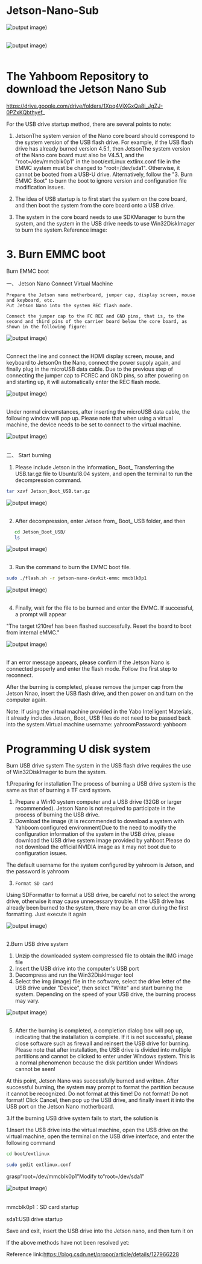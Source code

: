# Jetson-Nano-Sub
![output image](http://www.yahboom.net/public/upload/upload-html/1683343213/2023041100003.png))<br/><br/>

![output image](http://www.yahboom.net/public/upload/upload-html/1683343213/2023041100004.png))<br/><br/>
# The Yahboom Repository to download the Jetson Nano Sub 
https://drive.google.com/drive/folders/1Xpq4VjXGxQa8i_JgZJ-0PZxKQbthyef_

For the USB drive startup method, there are several points to note:

1. JetsonThe system version of the Nano core board should correspond to the system version of the USB flash drive.
   For example, if the USB flash drive has already burned version 4.5.1, then
   JetsonThe system version of the Nano core board must also be V4.5.1,
   and the "root=/dev/mmcblk0p1" in the boot/extLinux extlinx.conf file in the EMMC system must be changed to "root=/dev/sda1".
   Otherwise, it cannot be booted from a USB-U drive. Alternatively, follow the "3. Burn EMMC Boot" to burn the boot to ignore version and configuration file modification issues.
   

3. The idea of USB startup is to first start the system on the core board, and then boot the system from the core board onto a USB drive.
4. The system in the core board needs to use SDKManager to burn the system, and the system in the USB drive needs to use Win32DiskImager to burn the system.Reference image:

# 3. Burn EMMC boot
Burn EMMC boot

一、 Jetson Nano Connect Virtual Machine

    Prepare the Jetson nano motherboard, jumper cap, display screen, mouse and keyboard, etc.
    Put Jetson Nano into the system REC flash mode.

	Connect the jumper cap to the FC REC and GND pins, that is, to the second and third pins of the carrier board below the core board, as shown in the following figure:

![output image](http://www.yahboom.net/public/upload/upload-html/1683343250/2023041100001.png))<br/><br/>

Connect the line and connect the HDMI display screen, mouse, and keyboard to JetsonOn the Nano, connect the power supply again, and finally plug in the microUSB data cable. Due to the previous step of connecting the jumper cap to FCREC and GND pins, so after powering on and starting up, it will automatically enter the REC flash mode.

![output image](http://www.yahboom.net/public/upload/upload-html/1683343250/2023041100002.png))<br/><br/> 


Under normal circumstances, after inserting the microUSB data cable, the following window will pop up. Please note that when using a virtual machine, the device needs to be set to connect to the virtual machine.


![output image](http://www.yahboom.net/public/upload/upload-html/1683343250/2023041100003.png))<br/><br/> 



二、 Start burning

1. Please include Jetson in the information_ Boot_ Transferring the USB.tar.gz file to Ubuntu18.04 system, and open the terminal to run the decompression     command.

```bash
tar xzvf Jetson_Boot_USB.tar.gz
```


![output image](http://www.yahboom.net/public/upload/upload-html/1683343250/2023041100004.png))<br/><br/> 

2. After decompression, enter Jetson from_ Boot_ USB folder, and then

```bash
   cd Jetson_Boot_USB/
   ls
   ```
	

![output image](http://www.yahboom.net/public/upload/upload-html/1683343250/2023041100005.png))<br/><br/> 
	

   
3. Run the command to burn the EMMC boot file.
   
```bash
sudo ./flash.sh -r jetson-nano-devkit-emmc mmcblk0p1
   ```
![output image](http://www.yahboom.net/public/upload/upload-html/1683343250/2023041100006.png))<br/><br/> 

4. Finally, wait for the file to be burned and enter the EMMC. If successful, a prompt will appear

"The target t210ref has been flashed successfully. Reset the board to boot from internal eMMC."

![output image](http://www.yahboom.net/public/upload/upload-html/1683343250/2023041100007.png))<br/><br/> 

If an error message appears, please confirm if the Jetson Nano is connected properly and enter the flash mode. Follow the first step to reconnect.

After the burning is completed, please remove the jumper cap from the Jetson Nnao, insert the USB flash drive, and then power on and turn on the computer again.

Note: If using the virtual machine provided in the Yabo Intelligent Materials, it already includes Jetson_ Boot_ USB files do not need to be passed back into the system.Virtual machine username: yahroomPassword: yahboom

# Programming U disk system
Burn USB drive system
The system in the USB flash drive requires the use of Win32DiskImager to burn the system.

1.Preparing for installation
The process of burning a USB drive system is the same as that of burning a TF card system.

1. Prepare a Win10 system computer and a USB drive (32GB or larger recommended). Jetson Nano is not required to participate in the process of burning the USB drive.
2. Download the image (it is recommended to download a system with Yahboom configured environment)Due to the need to modify the configuration information of the system in the USB drive, please download the USB drive system image provided by yahboot.Please do not download the official NVIDIA image as it may not boot due to configuration issues.

The default username for the system configured by yahroom is Jetson, and the password is yahroom

3.     Format SD card

Using SDFormatter to format a USB drive, be careful not to select the wrong drive, otherwise it may cause unnecessary trouble. If the USB drive has already been burned to the system, there may be an error during the first formatting. Just execute it again

![output image](http://www.yahboom.net/public/upload/upload-html/1683343267/2023041100001.png))<br/><br/> 

2.Burn USB drive system
1. Unzip the downloaded system compressed file to obtain the IMG image file
2. Insert the USB drive into the computer's USB port
3. Decompress and run the Win32DiskImager tool
4. Select the img (image) file in the software, select the drive letter of the USB drive under "Device", then select "Write" and start burning the system. Depending on the speed of your USB drive, the burning process may vary.

![output image](http://www.yahboom.net/public/upload/upload-html/1683343267/2023041100002.png))<br/><br/> 

5. After the burning is completed, a completion dialog box will pop up, indicating that the installation is complete. If it is not successful, please close software such as firewall and reinsert the USB drive for burning. Please note that after installation, the USB drive is divided into multiple partitions and cannot be clicked to enter under Windows system. This is a normal phenomenon because the disk partition under Windows cannot be seen!

At this point, Jetson Nano was successfully burned and written. After successful burning, the system may prompt to format the partition because it cannot be recognized. Do not format at this time! Do not format! Do not format! Click Cancel, then pop up the USB drive, and finally insert it into the USB port on the Jetson Nano motherboard.

3.If the burning USB drive system fails to start, the solution is

1.Insert the USB drive into the virtual machine, open the USB drive on the virtual machine, open the terminal on the USB drive interface, and enter the following command

```bash
cd boot/extlinux 
   ```
```bash
sudo gedit extlinux.conf
   ```

grasp“root=/dev/mmcblk0p1”Modify to“root=/dev/sda1”

![output image](http://www.yahboom.net/public/upload/upload-html/1683343267/2023041100003.png))<br/><br/> 


mmcblk0p1：SD card startup

sda1:USB drive startup

Save and exit, insert the USB drive into the Jetson nano, and then turn it on

If the above methods have not been resolved yet:

Reference link:https://blog.csdn.net/propor/article/details/127966228



